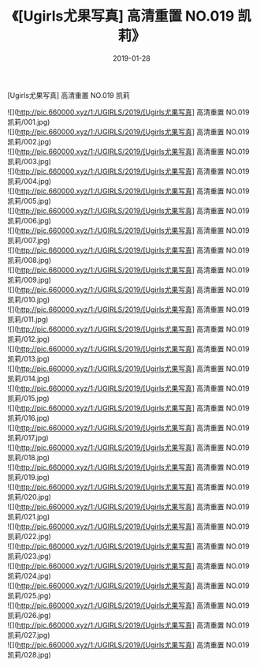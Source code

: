 ﻿---
layout: post
title:  《[Ugirls尤果写真] 高清重置 NO.019 凯莉》
date:   2019-01-28
img: http://pic.660000.xyz/1:/UGIRLS/2019/[Ugirls尤果写真] 高清重置 NO.019 凯莉/000.jpg
categories: [美女, 清纯, 唯美]
---

[Ugirls尤果写真] 高清重置 NO.019 凯莉

 ![](http://pic.660000.xyz/1:/UGIRLS/2019/[Ugirls尤果写真] 高清重置 NO.019 凯莉/001.jpg) <br>![](http://pic.660000.xyz/1:/UGIRLS/2019/[Ugirls尤果写真] 高清重置 NO.019 凯莉/002.jpg) <br>![](http://pic.660000.xyz/1:/UGIRLS/2019/[Ugirls尤果写真] 高清重置 NO.019 凯莉/003.jpg) <br>![](http://pic.660000.xyz/1:/UGIRLS/2019/[Ugirls尤果写真] 高清重置 NO.019 凯莉/004.jpg) <br>![](http://pic.660000.xyz/1:/UGIRLS/2019/[Ugirls尤果写真] 高清重置 NO.019 凯莉/005.jpg) <br>![](http://pic.660000.xyz/1:/UGIRLS/2019/[Ugirls尤果写真] 高清重置 NO.019 凯莉/006.jpg) <br>![](http://pic.660000.xyz/1:/UGIRLS/2019/[Ugirls尤果写真] 高清重置 NO.019 凯莉/007.jpg) <br>![](http://pic.660000.xyz/1:/UGIRLS/2019/[Ugirls尤果写真] 高清重置 NO.019 凯莉/008.jpg) <br>![](http://pic.660000.xyz/1:/UGIRLS/2019/[Ugirls尤果写真] 高清重置 NO.019 凯莉/009.jpg) <br>![](http://pic.660000.xyz/1:/UGIRLS/2019/[Ugirls尤果写真] 高清重置 NO.019 凯莉/010.jpg) <br>![](http://pic.660000.xyz/1:/UGIRLS/2019/[Ugirls尤果写真] 高清重置 NO.019 凯莉/011.jpg) <br>![](http://pic.660000.xyz/1:/UGIRLS/2019/[Ugirls尤果写真] 高清重置 NO.019 凯莉/012.jpg) <br>![](http://pic.660000.xyz/1:/UGIRLS/2019/[Ugirls尤果写真] 高清重置 NO.019 凯莉/013.jpg) <br>![](http://pic.660000.xyz/1:/UGIRLS/2019/[Ugirls尤果写真] 高清重置 NO.019 凯莉/014.jpg) <br>![](http://pic.660000.xyz/1:/UGIRLS/2019/[Ugirls尤果写真] 高清重置 NO.019 凯莉/015.jpg) <br>![](http://pic.660000.xyz/1:/UGIRLS/2019/[Ugirls尤果写真] 高清重置 NO.019 凯莉/016.jpg) <br>![](http://pic.660000.xyz/1:/UGIRLS/2019/[Ugirls尤果写真] 高清重置 NO.019 凯莉/017.jpg) <br>![](http://pic.660000.xyz/1:/UGIRLS/2019/[Ugirls尤果写真] 高清重置 NO.019 凯莉/018.jpg) <br>![](http://pic.660000.xyz/1:/UGIRLS/2019/[Ugirls尤果写真] 高清重置 NO.019 凯莉/019.jpg) <br>![](http://pic.660000.xyz/1:/UGIRLS/2019/[Ugirls尤果写真] 高清重置 NO.019 凯莉/020.jpg) <br>![](http://pic.660000.xyz/1:/UGIRLS/2019/[Ugirls尤果写真] 高清重置 NO.019 凯莉/021.jpg) <br>![](http://pic.660000.xyz/1:/UGIRLS/2019/[Ugirls尤果写真] 高清重置 NO.019 凯莉/022.jpg) <br>![](http://pic.660000.xyz/1:/UGIRLS/2019/[Ugirls尤果写真] 高清重置 NO.019 凯莉/023.jpg) <br>![](http://pic.660000.xyz/1:/UGIRLS/2019/[Ugirls尤果写真] 高清重置 NO.019 凯莉/024.jpg) <br>![](http://pic.660000.xyz/1:/UGIRLS/2019/[Ugirls尤果写真] 高清重置 NO.019 凯莉/025.jpg) <br>![](http://pic.660000.xyz/1:/UGIRLS/2019/[Ugirls尤果写真] 高清重置 NO.019 凯莉/026.jpg) <br>![](http://pic.660000.xyz/1:/UGIRLS/2019/[Ugirls尤果写真] 高清重置 NO.019 凯莉/027.jpg) <br>![](http://pic.660000.xyz/1:/UGIRLS/2019/[Ugirls尤果写真] 高清重置 NO.019 凯莉/028.jpg) <br>